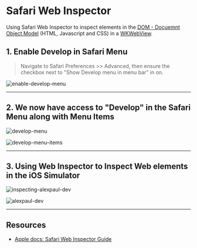 # Safari Web Inspector

Using Safari Web Inspector to inspect elements in the [DOM - Docuemnt Object Model](https://developer.mozilla.org/en-US/docs/Web/API/Document_Object_Model) (HTML, Javascript and CSS) in a [WKWebView](https://developer.apple.com/documentation/webkit/wkwebview).

## 1. Enable Develop in Safari Menu

> Navigate to Safari Preferences >> Advanced, then ensure the checkbox next to "Show Develop menu in menu bar" in on.

![enable-develop-menu](https://user-images.githubusercontent.com/1819208/200086796-365912df-8062-4444-84d9-2f2e6feda71f.png)

***

## 2. We now have access to "Develop" in the Safari Menu along with Menu Items

![develop-menu](https://user-images.githubusercontent.com/1819208/200087275-554cc0f0-a02e-4f77-a051-08f3a1d82d07.png)

![develop-menu-items](https://user-images.githubusercontent.com/1819208/200087448-082654b4-3aad-45eb-ac85-a185a6985bd2.png)

***

## 3. Using Web Inspector to Inspect Web elements in the iOS Simulator 

![inspecting-alexpaul-dev](https://user-images.githubusercontent.com/1819208/200087710-38822f9c-ae37-418c-a51e-767fda1e4275.png)


![alexpaul-dev](https://user-images.githubusercontent.com/1819208/200086891-7fd19c0d-e8eb-4c4c-9c51-794979fb6946.png)

***

## Resources 

* [Apple docs: Safari Web Inspector Guide](https://developer.apple.com/library/archive/documentation/AppleApplications/Conceptual/Safari_Developer_Guide/GettingStarted/GettingStarted.html)
